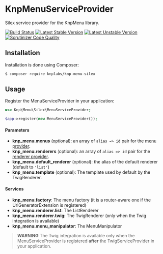 # KnpMenuServiceProvider

Silex service provider for the KnpMenu library.

[![Build Status](https://travis-ci.org/KnpLabs/KnpMenuServiceProvider.svg)](http://travis-ci.org/KnpLabs/KnpMenuServiceProvider)
[![Latest Stable Version](https://poser.pugx.org/knplabs/knp-menu-silex/v/stable.svg)](https://packagist.org/packages/knplabs/knp-menu-silex)
[![Latest Unstable Version](https://poser.pugx.org/knplabs/knp-menu-silex/v/unstable.svg)](https://packagist.org/packages/knplabs/knp-menu-silex)
[![Scrutinizer Code Quality](https://scrutinizer-ci.com/g/KnpLabs/KnpMenuServiceProvider/badges/quality-score.png?b=master)](https://scrutinizer-ci.com/g/KnpLabs/KnpMenuServiceProvider/?branch=master)

## Installation

Installation is done using Composer:

```bash
$ composer require knplabs/knp-menu-silex
```

## Usage

Register the MenuServiceProvider in your application:

```php
use Knp\Menu\Silex\MenuServiceProvider;

$app->register(new MenuServiceProvider());
```


#### Parameters

* **knp_menu.menus** (optional): an array of ``alias => id`` pair for the
  [menu provider](02-Twig-Integration.markdown#menu-provider).
* **knp_menu.renderers** (optional): an array of ``alias => id`` pair for
  the [renderer provider](02-Twig-Integration.markdown#renderer-provider).
* **knp_menu.default_renderer** (optional): the alias of the default renderer (default to `'list'`)
* **knp_menu.template** (optional): The template used by default by the TwigRenderer.

#### Services

* **knp_menu.factory**: The menu factory (it is a router-aware one if the
  UrlGeneratorExtension is registered)
* **knp_menu.renderer.list**: The ListRenderer
* **knp_menu.renderer.twig**: The TwigRenderer (only when the Twig integration is available)
* **knp_menu.menu_manipulator**: The MenuManipulator

> **WARNING**
> The Twig integration is available only when the MenuServiceProvider is registered
> **after** the TwigServiceProvider in your application.
